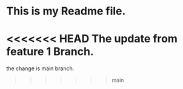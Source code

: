 # This is my Readme file.
<<<<<<< HEAD
The update from feature 1 Branch.
=======

the change is main branch.
>>>>>>> main
